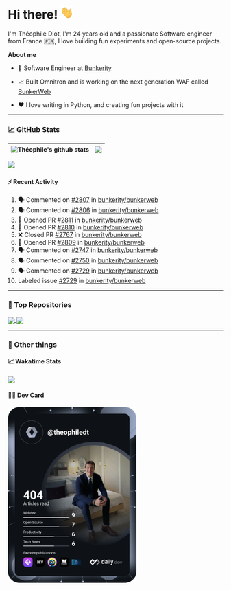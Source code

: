 # Hi there! <img src="./wave.gif" width="30px" height="30px" />

I'm Théophile Diot, I'm 24 years old and a passionate Software engineer from France 🇫🇷, I love building fun experiments and open-source projects.

**About me**

- 💼 Software Engineer at [Bunkerity](https://www.bunkerity.com/)

- 📈 Built Omnitron and is working on the next generation WAF called [BunkerWeb](https://www.bunkerweb.io)

- ❤️ I love writing in Python, and creating fun projects with it

---

### 📈 GitHub Stats

| <img align="center" src="https://github-readme-stats.vercel.app/api?username=TheophileDiot&show_icons=true&include_all_commits=true&theme=algolia&hide_border=true&rank_icon=github" alt="Théophile's github stats" /> | <img align="center" src="https://github-readme-stats.vercel.app/api/top-langs/?username=TheophileDiot&layout=compact&theme=algolia&hide_border=true" /> |
| ---------------------------------------------------------------------------------------------------------------------------------------------------------------------------------------------------------------------- | ------------------------------------------------------------------------------------------------------------------------------------------------------- |

![](https://github-readme-activity-graph.vercel.app/graph?username=TheophileDiot&theme=tokyo-night)

#### :zap: Recent Activity

<!--START_SECTION:activity-->
1. 🗣 Commented on [#2807](https://github.com/bunkerity/bunkerweb/issues/2807#issuecomment-3442192457) in [bunkerity/bunkerweb](https://github.com/bunkerity/bunkerweb)
2. 🗣 Commented on [#2806](https://github.com/bunkerity/bunkerweb/issues/2806#issuecomment-3442176794) in [bunkerity/bunkerweb](https://github.com/bunkerity/bunkerweb)
3. 💪 Opened PR [#2811](undefined) in [bunkerity/bunkerweb](https://github.com/bunkerity/bunkerweb)
4. 💪 Opened PR [#2810](undefined) in [bunkerity/bunkerweb](https://github.com/bunkerity/bunkerweb)
5. ❌ Closed PR [#2767](undefined) in [bunkerity/bunkerweb](https://github.com/bunkerity/bunkerweb)
6. 💪 Opened PR [#2809](undefined) in [bunkerity/bunkerweb](https://github.com/bunkerity/bunkerweb)
7. 🗣 Commented on [#2747](https://github.com/bunkerity/bunkerweb/issues/2747#issuecomment-3437407635) in [bunkerity/bunkerweb](https://github.com/bunkerity/bunkerweb)
8. 🗣 Commented on [#2750](https://github.com/bunkerity/bunkerweb/issues/2750#issuecomment-3436117491) in [bunkerity/bunkerweb](https://github.com/bunkerity/bunkerweb)
9. 🗣 Commented on [#2729](https://github.com/bunkerity/bunkerweb/issues/2729#issuecomment-3436087674) in [bunkerity/bunkerweb](https://github.com/bunkerity/bunkerweb)
10.  Labeled issue [#2729](https://github.com/bunkerity/bunkerweb/issues/2729) in [bunkerity/bunkerweb](https://github.com/bunkerity/bunkerweb)
<!--END_SECTION:activity-->

---

### 🔧 Top Repositories

<a href="https://github.com/bunkerity/bunkerweb">
  <img align="center" src="https://github-readme-stats.vercel.app/api/pin/?username=Bunkerity&repo=bunkerweb&theme=algolia" />
</a>
<a href="https://github.com/TheophileDiot/Omnitron">
  <img align="center" src="https://github-readme-stats.vercel.app/api/pin/?username=TheophileDiot&repo=Omnitron&theme=algolia" />
</a>

---

### 🎉 Other things

#### 📈 Wakatime Stats

<a href="https://wakatime.com/@theophile_bunkerity">
  <img align="center" src="https://github-readme-stats.vercel.app/api/wakatime?username=3aa5ce41-c253-43d9-8441-a721e446a45f&layout=compact&theme=algolia" />
</a>

#### 👨‍💻 Dev Card

<a href="https://app.daily.dev/TheophileDt">
  <img src="./devcard.svg" width="300" alt="Théophile Diot's Dev Card"/>
</a>
